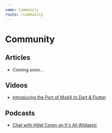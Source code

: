 ```yaml
---
name: Community
route: /community
---
```


# Community

## Articles

- Coming soon...

## Videos

- [Introducing the Port of MobX to Dart & Flutter](https://www.youtube.com/watch?v=p0WJB5SN0g8).

## Podcasts

- [Chat with Hillel Coren on It's All Widgets!](https://itsallwidgets.com/podcast/episodes/21/pavan-podila).

